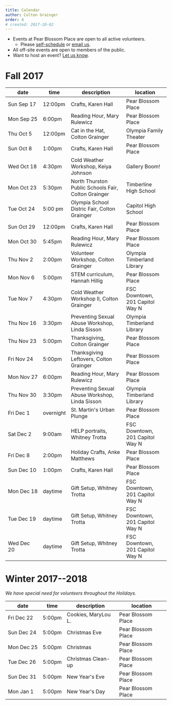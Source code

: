 ```yaml
---
title: Calendar 
author: Colton Grainger
order: 4 
# created: 2017-10-02 
---
```


- Events at Pear Blossom Place are open to all active volunteers.
	- Please [self-schedule](https://www.volgistics.com/ex/portal.dll/?from=189830) or [email us](mailto:coltong@fscss.org).
- All off-site events are open to members of the public.
- Want to host an event? [Let us know](mailto:coltong@fscss.org).

# Fall 2017

date | time | description | location 
--- | --- | --- | ---
<nobr> Sun Sep 17 </nobr> | 12:00pm  | Crafts, Karen Hall | Pear Blossom Place
<nobr> Mon Sep 25 </nobr> | 6:00pm 	| Reading Hour, Mary Rulewicz | Pear Blossom Place
Thu Oct 5  | 12:00pm  | Cat in the Hat, Colton Grainger | Olympia Family Theater
Sun Oct 8  | 1:00pm 	| Crafts, Karen Hall | Pear Blossom Place
Wed Oct 18 | 4:30pm | Cold Weather Workshop, Keiya Johnson | Gallery Boom! 
Mon Oct 23 | 5:30pm | North Thurston Public Schools Fair, Colton Grainger | Timberline High School
Tue Oct 24 | 5:00 pm | Olympia School Distric Fair, Colton Grainger | Capitol High School
Sun Oct 29 | 12:00pm | Crafts, Karen Hall | Pear Blossom Place
Mon Oct 30 | 5:45pm | Reading Hour, Mary Rulewicz | Pear Blossom Place
Thu Nov 2 | 2:00pm| Volunteer Workshop, Colton Grainger | Olympia Timberland Library
Mon Nov 6 | 5:00pm | STEM curriculum, Hannah Hillig | Pear Blossom Place
Tue Nov 7 | 4:30pm | Cold Weather Workshop II, Colton Grainger | FSC Downtown, 201 Capitol Way N
Thu Nov 16 | 3:30pm | Preventing Sexual Abuse Workshop, Linda Sisson | Olympia Timberland Library
Thu Nov 23 | 5:00pm | Thanksgiving, Colton Grainger | Pear Blossom Place
Fri Nov 24 | 5:00pm | Thanksgiving Leftovers, Colton Grainger | Pear Blossom Place
<nobr> Mon Nov 27 </nobr>	 | 6:00pm | Reading Hour, Mary Rulewicz | Pear Blossom Place
Thu Nov 30 | 3:30pm | Preventing Sexual Abuse Workshop, Linda Sisson | Olympia Timberland Library
Fri Dec 1 | overnight | St. Martin's Urban Plunge | Pear Blossom Place
Sat Dec 2 | 9:00am | HELP portraits, Whitney Trotta | FSC Downtown, 201 Capitol Way N
Fri Dec 8 | 2:00pm | Holiday Crafts, Anke Matthews | Pear Blossom Place
Sun Dec 10 | 1:00pm | Crafts, Karen Hall | Pear Blossom Place
Mon Dec 18 | daytime | Gift Setup, Whitney Trotta | FSC Downtown, 201 Capitol Way N
Tue Dec 19 | daytime | Gift Setup, Whitney Trotta | FSC Downtown, 201 Capitol Way N
Wed Dec 20 | daytime | Gift Setup, Whitney Trotta | FSC Downtown, 201 Capitol Way N

# Winter 2017--2018

*We have special need for volunteers throughout the Holidays.*

 date | time | description | location 
--- | --- | --- | ---
Fri Dec 22 | 5:00pm | Cookies, MaryLou L. | Pear Blossom Place
Sun Dec 24 | 5:00pm | Christmas Eve | Pear Blossom Place
<nobr>Mon Dec 25 </nobr> | 5:00pm | Christmas | Pear Blossom Place
Tue Dec 26 | 5:00pm | Christmas Clean-up | Pear Blossom Place
Sun Dec 31 | 5:00pm | New Year's Eve | Pear Blossom Place
Mon Jan 1  | 5:00pm | New Year's Day | Pear Blossom Place


